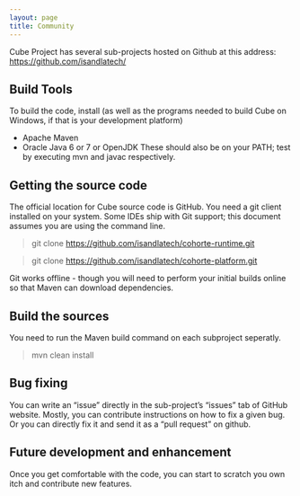 ```yaml
---
layout: page
title: Community
---
```


Cube Project has several sub-projects hosted on Github at this address: https://github.com/isandlatech/

## Build Tools

To build the code, install (as well as the programs needed to build Cube on Windows, if that is your development platform)
 * Apache Maven
 * Oracle Java 6 or 7 or OpenJDK
   These should also be on your PATH; test by executing mvn and javac respectively.

## Getting the source code
The official location for Cube source code is GitHub. You need a git client installed on your system. Some IDEs ship with Git support; this document assumes you are using the command line.

> git clone https://github.com/isandlatech/cohorte-runtime.git 

> git clone https://github.com/isandlatech/cohorte-platform.git 

Git works offline - though you will need to perform your initial builds online so that Maven can download dependencies.

## Build the sources

You need to run the Maven build command on each subproject seperatly. 

> mvn clean install 

## Bug fixing

You can write an “issue” directly in the sub-project’s “issues” tab of GitHub website. Mostly, you can contribute instructions on how to fix a given bug. Or you can directly fix it and send it as a “pull request” on github. 

## Future development and enhancement 
Once you get comfortable with the code, you can start to scratch you own itch and contribute new features. 

